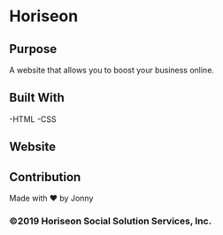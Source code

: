 # Horiseon

## Purpose

A website that allows you to boost your business online.

## Built With

-HTML
-CSS

## Website

## Contribution

Made with ❤️ by Jonny

### ©️2019 Horiseon Social Solution Services, Inc.
